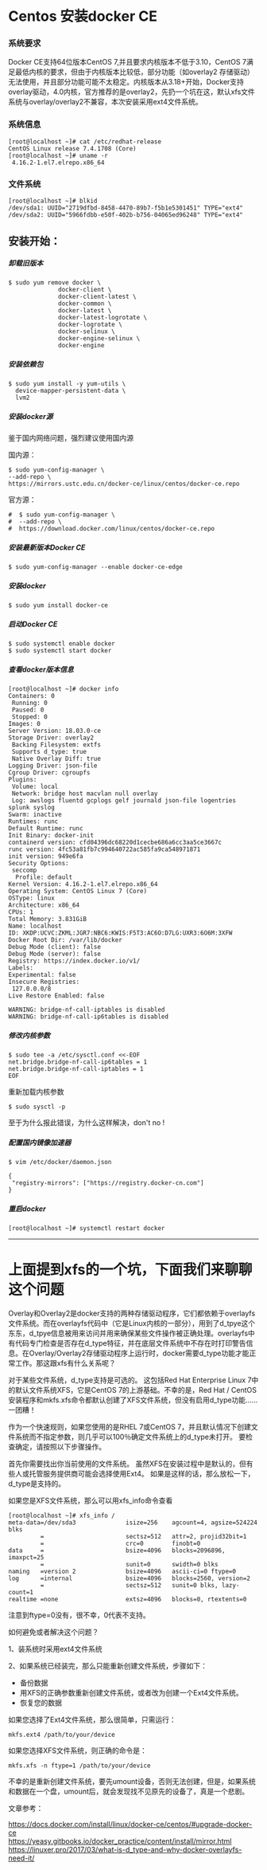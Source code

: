 # Centos 安装docker CE #

### 系统要求 ###
Docker CE支持64位版本CentOS 7,并且要求内核版本不低于3.10，CentOS 7满足最低内核的要求，但由于内核版本比较低，部分功能（如overlay2 存储驱动）无法使用，并且部分功能可能不太稳定。内核版本从3.18+开始，Docker支持overlay驱动，4.0内核，官方推荐的是overlay2，先扔一个坑在这，默认xfs文件系统与overlay/overlay2不兼容，本次安装采用ext4文件系统。

### 系统信息 ###
    [root@localhost ~]# cat /etc/redhat-release 
    CentOS Linux release 7.4.1708 (Core) 
    [root@localhost ~]# uname -r
     4.16.2-1.el7.elrepo.x86_64
### 文件系统 ##
    [root@localhost ~]# blkid 
    /dev/sda1: UUID="2719dfbd-8458-4470-89b7-f5b1e5301451" TYPE="ext4" 
    /dev/sda2: UUID="5966fdbb-e50f-402b-b756-04065ed96248" TYPE="ext4"
## 安装开始： ##

##### 卸载旧版本 #####

    $ sudo yum remove docker \
                  docker-client \
                  docker-client-latest \
                  docker-common \
                  docker-latest \
                  docker-latest-logrotate \
                  docker-logrotate \
                  docker-selinux \
                  docker-engine-selinux \
                  docker-engine
##### 安装依赖包 #####

    $ sudo yum install -y yum-utils \
      device-mapper-persistent-data \
      lvm2
##### 安装docker源 #####
鉴于国内网络问题，强烈建议使用国内源

国内源：

    $ sudo yum-config-manager \
    --add-repo \
    https://mirrors.ustc.edu.cn/docker-ce/linux/centos/docker-ce.repo

官方源：

    #  $ sudo yum-config-manager \
    #  --add-repo \
    #  https://download.docker.com/linux/centos/docker-ce.repo
##### 安装最新版本Docker CE #####
    $ sudo yum-config-manager --enable docker-ce-edge

##### 安装docker #####
    $ sudo yum install docker-ce
##### 启动Docker CE #####
    $ sudo systemctl enable docker
    $ sudo systemctl start docker
##### 查看docker版本信息 #####
    [root@localhost ~]# docker info
    Containers: 0
     Running: 0
     Paused: 0
     Stopped: 0
    Images: 0
    Server Version: 18.03.0-ce
    Storage Driver: overlay2
     Backing Filesystem: extfs
     Supports d_type: true
     Native Overlay Diff: true
    Logging Driver: json-file
    Cgroup Driver: cgroupfs
    Plugins:
     Volume: local
     Network: bridge host macvlan null overlay
     Log: awslogs fluentd gcplogs gelf journald json-file logentries splunk syslog
    Swarm: inactive
    Runtimes: runc
    Default Runtime: runc
    Init Binary: docker-init
    containerd version: cfd04396dc68220d1cecbe686a6cc3aa5ce3667c
    runc version: 4fc53a81fb7c994640722ac585fa9ca548971871
    init version: 949e6fa
    Security Options:
     seccomp
      Profile: default
    Kernel Version: 4.16.2-1.el7.elrepo.x86_64
    Operating System: CentOS Linux 7 (Core)
    OSType: linux
    Architecture: x86_64
    CPUs: 1
    Total Memory: 3.831GiB
    Name: localhost
    ID: XKDP:UCVC:ZKML:JGR7:NBC6:KWIS:F5T3:AC6O:D7LG:UXR3:6O6M:3XFW
    Docker Root Dir: /var/lib/docker
    Debug Mode (client): false
    Debug Mode (server): false
    Registry: https://index.docker.io/v1/
    Labels:
    Experimental: false
    Insecure Registries:
     127.0.0.0/8
    Live Restore Enabled: false

    WARNING: bridge-nf-call-iptables is disabled
    WARNING: bridge-nf-call-ip6tables is disabled
##### 修改内核参数 #####
    $ sudo tee -a /etc/sysctl.conf <<-EOF
    net.bridge.bridge-nf-call-ip6tables = 1
    net.bridge.bridge-nf-call-iptables = 1
    EOF
重新加载内核参数

    $ sudo sysctl -p
至于为什么报此错误，为什么这样解决，don't no !
##### 配置国内镜像加速器 #####

    $ vim /etc/docker/daemon.json
 
    {
     "registry-mirrors": ["https://registry.docker-cn.com"]
    }
##### 重启docker #####

    [root@localhost ~]# systemctl restart docker

---------------------------------------------------------------------------

# 上面提到xfs的一个坑，下面我们来聊聊这个问题 #

Overlay和Overlay2是docker支持的两种存储驱动程序，它们都依赖于overlayfs文件系统。而在overlayfs代码中（它是Linux内核的一部分），用到了d\_tpye这个东东，d\_tpye信息被用来访问并用来确保某些文件操作被正确处理。overlayfs中有代码专门检查是否存在d\_type特征，并在底层文件系统中不存在时打印警告信息。在Overlay/Overlay2存储驱动程序上运行时，docker需要d_type功能才能正常工作。那这跟xfs有什么关系呢？

对于某些文件系统，d\_type支持是可选的。 这包括Red Hat Enterprise Linux 7中的默认文件系统XFS，它是CentOS 7的上游基础。不幸的是，Red Hat / CentOS安装程序和mkfs.xfs命令都默认创建了XFS文件系统，但没有启用d\_type功能......一团糟！

作为一个快速规则，如果您使用的是RHEL 7或CentOS 7，并且默认情况下创建文件系统而不指定参数，则几乎可以100％确定文件系统上的d_type未打开。 要检查确定，请按照以下步骤操作。

首先你需要找出你当前使用的文件系统。 虽然XFS在安装过程中是默认的，但有些人或托管服务提供商可能会选择使用Ext4。 如果是这样的话，那么放松一下，d_type是支持的。

如果您是XFS文件系统，那么可以用xfs_info命令查看
    
    [root@localhost ~]# xfs_info /
    meta-data=/dev/sda3              isize=256    agcount=4, agsize=524224 blks
             =                       sectsz=512   attr=2, projid32bit=1
             =                       crc=0        finobt=0
    data     =                       bsize=4096   blocks=2096896, imaxpct=25
             =                       sunit=0      swidth=0 blks
    naming   =version 2              bsize=4096   ascii-ci=0 ftype=0
    log      =internal               bsize=4096   blocks=2560, version=2
             =                       sectsz=512   sunit=0 blks, lazy-count=1
    realtime =none                   extsz=4096   blocks=0, rtextents=0

注意到ftype=0没有，很不幸，0代表不支持。

如何避免或者解决这个问题？

1、装系统时采用ext4文件系统

2、如果系统已经装完，那么只能重新创建文件系统，步骤如下：

* 备份数据
* 用XFS的正确参数重新创建文件系统，或者改为创建一个Ext4文件系统。
* 恢复您的数据

如果您选择了Ext4文件系统，那么很简单，只需运行：

    mkfs.ext4 /path/to/your/device

如果您选择XFS文件系统，则正确的命令是：

    mkfs.xfs -n ftype=1 /path/to/your/device

不幸的是重新创建文件系统，要先umount设备，否则无法创建，但是，如果系统和数据在一个盘，umount后，就会发现找不见原先的设备了，真是一个悲剧。


 文章参考： 

<https://docs.docker.com/install/linux/docker-ce/centos/#upgrade-docker-ce>   
<https://yeasy.gitbooks.io/docker_practice/content/install/mirror.html>
<https://linuxer.pro/2017/03/what-is-d_type-and-why-docker-overlayfs-need-it/>